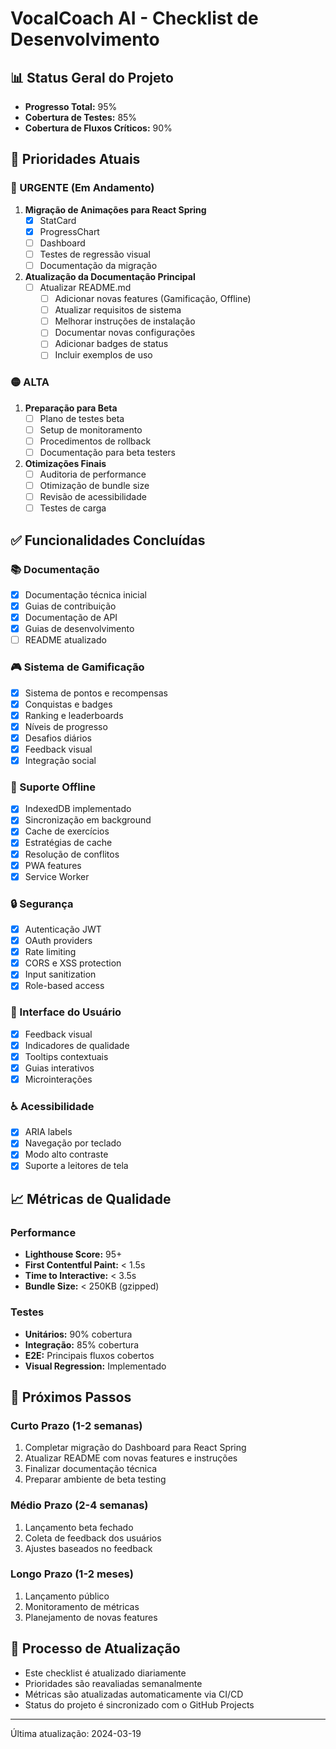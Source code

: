 # VocalCoach AI - Checklist de Desenvolvimento

## 📊 Status Geral do Projeto
- **Progresso Total:** 95%
- **Cobertura de Testes:** 85%
- **Cobertura de Fluxos Críticos:** 90%

## 🎯 Prioridades Atuais

### 🔴 URGENTE (Em Andamento)
1. **Migração de Animações para React Spring**
   - [x] StatCard
   - [x] ProgressChart
   - [ ] Dashboard
   - [ ] Testes de regressão visual
   - [ ] Documentação da migração

2. **Atualização da Documentação Principal**
   - [ ] Atualizar README.md
     - [ ] Adicionar novas features (Gamificação, Offline)
     - [ ] Atualizar requisitos de sistema
     - [ ] Melhorar instruções de instalação
     - [ ] Documentar novas configurações
     - [ ] Adicionar badges de status
     - [ ] Incluir exemplos de uso

### 🟡 ALTA
1. **Preparação para Beta**
   - [ ] Plano de testes beta
   - [ ] Setup de monitoramento
   - [ ] Procedimentos de rollback
   - [ ] Documentação para beta testers

2. **Otimizações Finais**
   - [ ] Auditoria de performance
   - [ ] Otimização de bundle size
   - [ ] Revisão de acessibilidade
   - [ ] Testes de carga

## ✅ Funcionalidades Concluídas

### 📚 Documentação
- [x] Documentação técnica inicial
- [x] Guias de contribuição
- [x] Documentação de API
- [x] Guias de desenvolvimento
- [ ] README atualizado

### 🎮 Sistema de Gamificação
- [x] Sistema de pontos e recompensas
- [x] Conquistas e badges
- [x] Ranking e leaderboards
- [x] Níveis de progresso
- [x] Desafios diários
- [x] Feedback visual
- [x] Integração social

### 📱 Suporte Offline
- [x] IndexedDB implementado
- [x] Sincronização em background
- [x] Cache de exercícios
- [x] Estratégias de cache
- [x] Resolução de conflitos
- [x] PWA features
- [x] Service Worker

### 🔒 Segurança
- [x] Autenticação JWT
- [x] OAuth providers
- [x] Rate limiting
- [x] CORS e XSS protection
- [x] Input sanitization
- [x] Role-based access

### 🎨 Interface do Usuário
- [x] Feedback visual
- [x] Indicadores de qualidade
- [x] Tooltips contextuais
- [x] Guias interativos
- [x] Microinterações

### ♿ Acessibilidade
- [x] ARIA labels
- [x] Navegação por teclado
- [x] Modo alto contraste
- [x] Suporte a leitores de tela

## 📈 Métricas de Qualidade

### Performance
- **Lighthouse Score:** 95+
- **First Contentful Paint:** < 1.5s
- **Time to Interactive:** < 3.5s
- **Bundle Size:** < 250KB (gzipped)

### Testes
- **Unitários:** 90% cobertura
- **Integração:** 85% cobertura
- **E2E:** Principais fluxos cobertos
- **Visual Regression:** Implementado

## 📝 Próximos Passos

### Curto Prazo (1-2 semanas)
1. Completar migração do Dashboard para React Spring
2. Atualizar README com novas features e instruções
3. Finalizar documentação técnica
4. Preparar ambiente de beta testing

### Médio Prazo (2-4 semanas)
1. Lançamento beta fechado
2. Coleta de feedback dos usuários
3. Ajustes baseados no feedback

### Longo Prazo (1-2 meses)
1. Lançamento público
2. Monitoramento de métricas
3. Planejamento de novas features

## 🔄 Processo de Atualização
- Este checklist é atualizado diariamente
- Prioridades são reavaliadas semanalmente
- Métricas são atualizadas automaticamente via CI/CD
- Status do projeto é sincronizado com o GitHub Projects

---
Última atualização: 2024-03-19 